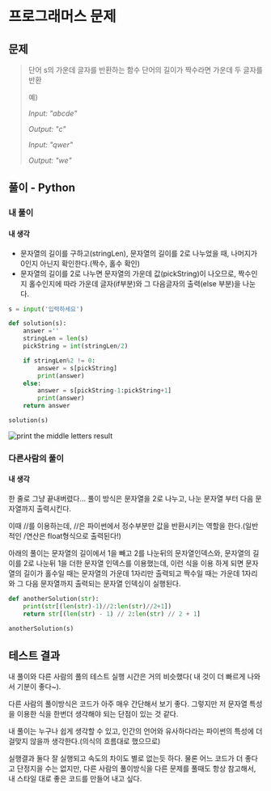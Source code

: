 # 프로그래머스 문제

## 문제

> 단어 s의 가운데 글자를 반환하는 함수
> 단어의 길이가 짝수라면 가운데 두 글자를 반환
>
> 예)
>
> *Input: "abcde"*
>
> *Output: "c"*
>
> *Input: "qwer"*
>
> *Output: "we"*

## 풀이 - Python

### 내 풀이

#### 내 생각

* 문자열의 길이를 구하고(stringLen), 문자열의 길이를 2로 나누었을 때, 나머지가 0인지 아닌지 확인한다.(짝수, 홀수 확인)
* 문자열의 길이를 2로 나누면 문자열의 가운데 값(pickString)이 나오므로, 짝수인지 홀수인지에 따라 가운데 글자(if부분)와 그 다음글자의 출력(else 부분)을 나눈다.

```python
s = input('입력하세요')

def solution(s):
    answer =''
    stringLen = len(s)
    pickString = int(stringLen/2)

    if stringLen%2 != 0:
        answer = s[pickString]
        print(answer)
    else:
        answer = s[pickString-1:pickString+1]
        print(answer)
    return answer

solution(s)
```

![print the middle letters result](https://user-images.githubusercontent.com/13410123/45423480-722efb80-b6ce-11e8-97c2-4a5f3faa853d.png)

### 다른사람의 풀이

#### 내 생각

한 줄로 그냥 끝내버렸다... 풀이 방식은 문자열을 2로 나누고, 나눈 문자열 부터 다음 문자열까지 출력시킨다.

이때 //를 이용하는데, //은 파이썬에서 정수부분만 값을 반환시키는 역할을 한다.(일반적인 /연산은 float형식으로 출력된다!)

아래의 풀이는 문자열의 길이에서 1을 빼고 2를 나눈뒤의 문자열인덱스와, 문자열의 길이를 2로 나눈뒤 1을 더한 문자열 인덱스를 이용했는데, 이런 식을 이용 하게 되면 문자열의 길이가 홀수일 때는 문자열의 가운데 1자리만 출력되고 짝수일 때는 가운데 1자리와 그 다음 문자열까지 출력되는 문자열 인덱싱이 실행된다.

```python
def anotherSolution(str):
    print(str[(len(str)-1)//2:len(str)//2+1])
    return str[(len(str) - 1) // 2:len(str) // 2 + 1]

anotherSolution(s)
```



## 테스트 결과

내 풀이와 다른 사람의 풀의 테스트 실행 시간은 거의 비슷했다( 내 것이 더 빠르게 나와서 기분이 좋다~).

다른 사람의 풀이방식은 코드가 아주 매우 간단해서 보기 좋다. 그렇지만 저 문자열 특성을 이용한 식을 한번더 생각해야 되는 단점이 있는 것 같다. 

내 풀이는 누구나 쉽게 생각할 수 있고, 인간의 언어와 유사하다라는 파이썬의 특성에 더 걸맞지 않을까 생각한다.(의식의 흐름대로 했으므로)

실행결과 둘다 잘 실행되고 속도의 차이도 별로 없는듯 하다. 물론 어느 코드가 더 좋다고 단정지을 수는 없지만, 다른 사람의 풀이방식을 다른 문제를 풀때도 항상 참고해서, 내 스타일 대로 좋은 코드를 만들어 내고 싶다.

